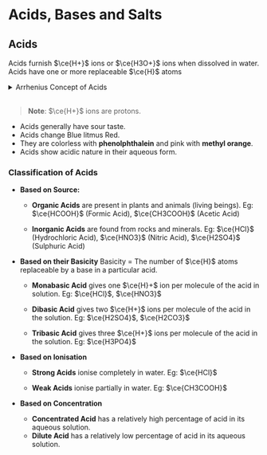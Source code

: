 # Acids, Bases and Salts

## Acids

Acids furnish $\ce{H+}$ ions or $\ce{H3O+}$ ions when dissolved in water. Acids have one or more replaceable $\ce{H}$ atoms

<details >
<summary>Arrhenius Concept of Acids</summary>
  
---

Acid is capable of producing hydrogen ion $\ce{H+}$ by dissociating in aqueous solution. This reaction can be represented by

$$\ce{\ud{HA(aq)}{Acid} -> \ud{H+(aq)}{Hydrogen Ion (proton)} \ud{A-(aq)}{}}$$

For example: Hydrochloric Acid $(\ce{HCl})$
$$\ce{HCl(aq)-> H+(aq) Cl-(aq)}$$

The proton or hydrogen ion binds itself to a water molecule to form a **hydronium ion** $\ce{(H3O+)}$

$$\ce{\ud{H+}{Hydrogen Ion (proton)} + \ud{H2O}{Water} -> \ud{H3O+}{Hydronium Ion}}$$

The **hydronium ion** is also known as **oxonium ion** or **hydroxonium ion**.

The first equation can be rewritten as

$$\ce{HA(aq) + H2O -> H3O+(aq) A-(aq)}$$

---

</details>

<br>

> **Note**: $\ce{H+}$ ions are protons.

- Acids generally have sour taste.
- Acids change Blue litmus Red.
- They are colorless with **phenolphthalein** and pink with **methyl orange**.
- Acids show acidic nature in their aqueous form.

### Classification of Acids

- **Based on Source:**

  - **Organic Acids** are present in plants and animals (living beings).
    Eg: $\ce{HCOOH}$ (Formic Acid), $\ce{CH3COOH}$ (Acetic Acid)

  - **Inorganic Acids** are found from rocks and minerals.
    Eg: $\ce{HCl}$ (Hydrochloric Acid), $\ce{HNO3}$ (Nitric Acid), $\ce{H2SO4}$ (Sulphuric Acid)

- **Based on their Basicity**
  Basicity = The number of $\ce{H}$ atoms replaceable by a base in a particular acid.

  - **Monabasic Acid** gives one $\ce{H}+$ ion per molecule of the acid in solution.
    Eg: $\ce{HCl}$, $\ce{HNO3}$

  - **Dibasic Acid** gives two $\ce{H+}$ ions per molecule of the acid in the solution.
    Eg: $\ce{H2SO4}$, $\ce{H2CO3}$

  - **Tribasic Acid** gives three $\ce{H+}$ ions per molecule of the acid in the solution.
    Eg: $\ce{H3PO4}$

* **Based on Ionisation**

  - **Strong Acids** ionise completely in water.
    Eg: $\ce{HCl}$

  - **Weak Acids** ionise partially in water.
    Eg: $\ce{CH3COOH}$

* **Based on Concentration**
  - **Concentrated Acid** has a relatively high percentage of acid in its aqueous solution.
  - **Dilute Acid** has a relatively low percentage of acid in its aqueous solution.
    $$
    $$
